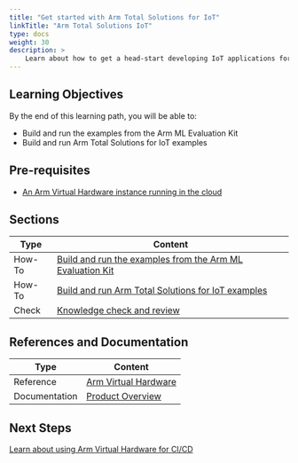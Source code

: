 ```yaml
---
title: "Get started with Arm Total Solutions for IoT"
linkTitle: "Arm Total Solutions IoT"
type: docs
weight: 30
description: >
    Learn about how to get a head-start developing IoT applications for Arm.
---
```


## Learning Objectives 

By the end of this learning path, you will be able to:

* Build and run the examples from the Arm ML Evaluation Kit
* Build and run Arm Total Solutions for IoT examples

## Pre-requisites

* [An Arm Virtual Hardware instance running in the cloud](/iot/aws/launch)

## Sections

|          Type | Content       |
| ---           | ---           |
| How-To        | [Build and run the examples from the Arm ML Evaluation Kit](/iot/total-solutions/ml-eval) |
| How-To        | [Build and run Arm Total Solutions for IoT examples](/iot/total-solutions/total-iot) |
| Check         | [Knowledge check and review](#) |

## References and Documentation

| Type          | Content             |
| ---           | ---                 |
| Reference     | [Arm Virtual Hardware](https://avh.arm.com)      |
| Documentation | [Product Overview](https://arm-software.github.io/AVH/main/overview/html/index.html) |

## Next Steps

[Learn about using Arm Virtual Hardware for CI/CD](/iot/total-solutions)
